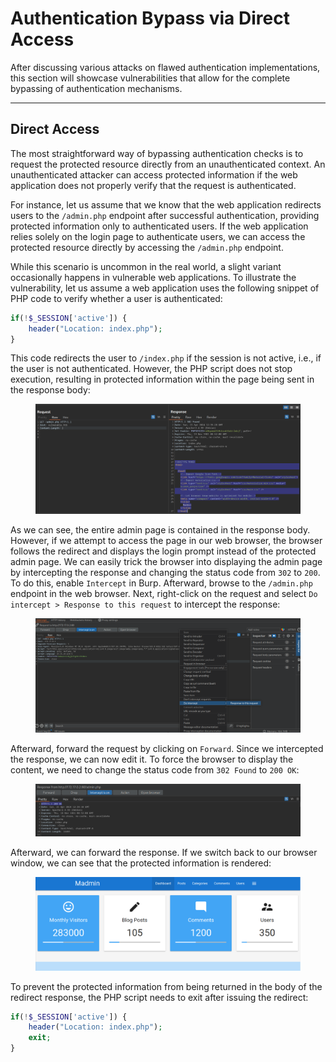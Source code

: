 # Authentication Bypass via Direct Access

After discussing various attacks on flawed authentication implementations, this section will showcase vulnerabilities that allow for the complete bypassing of authentication mechanisms.

***

## Direct Access

The most straightforward way of bypassing authentication checks is to request the protected resource directly from an unauthenticated context. An unauthenticated attacker can access protected information if the web application does not properly verify that the request is authenticated.

For instance, let us assume that we know that the web application redirects users to the `/admin.php` endpoint after successful authentication, providing protected information only to authenticated users. If the web application relies solely on the login page to authenticate users, we can access the protected resource directly by accessing the `/admin.php` endpoint.

While this scenario is uncommon in the real world, a slight variant occasionally happens in vulnerable web applications. To illustrate the vulnerability, let us assume a web application uses the following snippet of PHP code to verify whether a user is authenticated:

```php
if(!$_SESSION['active']) {
	header("Location: index.php");
}
```

This code redirects the user to `/index.php` if the session is not active, i.e., if the user is not authenticated. However, the PHP script does not stop execution, resulting in protected information within the page being sent in the response body:

<figure><img src="../../../../.gitbook/assets/image (5).png" alt=""><figcaption></figcaption></figure>

As we can see, the entire admin page is contained in the response body. However, if we attempt to access the page in our web browser, the browser follows the redirect and displays the login prompt instead of the protected admin page. We can easily trick the browser into displaying the admin page by intercepting the response and changing the status code from `302` to `200`. To do this, enable `Intercept` in Burp. Afterward, browse to the `/admin.php` endpoint in the web browser. Next, right-click on the request and select `Do intercept > Response to this request` to intercept the response:

<figure><img src="../../../../.gitbook/assets/image (1) (1) (1).png" alt=""><figcaption></figcaption></figure>

Afterward, forward the request by clicking on `Forward`. Since we intercepted the response, we can now edit it. To force the browser to display the content, we need to change the status code from `302 Found` to `200 OK`:

<figure><img src="../../../../.gitbook/assets/image (2) (1) (1).png" alt=""><figcaption></figcaption></figure>

Afterward, we can forward the response. If we switch back to our browser window, we can see that the protected information is rendered:

<figure><img src="../../../../.gitbook/assets/image (3) (1) (1).png" alt=""><figcaption></figcaption></figure>

To prevent the protected information from being returned in the body of the redirect response, the PHP script needs to exit after issuing the redirect:

```php
if(!$_SESSION['active']) {
	header("Location: index.php");
	exit;
}
```
